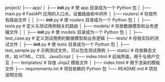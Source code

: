 project/
├── app/
│   ├── __init__.py        # 使 app 目录成为一个 Python 包
│   ├── main.py            # FastAPI 应用的入口点，设置路由和中间件
│   ├── routers/           # 存放所有路由文件
│   │   ├── __init__.py    # 使 routers 目录成为一个 Python 包
│   │   ├── tests.py       # 定义与测试用例相关的路由
│   ├── models/            # 存放数据模型和业务逻辑文件
│   │   ├── __init__.py    # 使 models 目录成为一个 Python 包
│   │   ├── test_case.py   # 定义测试用例的数据模型和业务逻辑
├── tests/                 # 存放实际的测试文件
│   ├── __init__.py        # 使 tests 目录成为一个 Python 包
│   ├── test_sample.py     # 示例测试文件，可以包含测试用例
├── static/                # 存放静态文件，如 HTML、CSS、JavaScript
│   ├── index.html         # 前端界面，用于与用户交互
├── templates/             # 存放 Jinja2 模板文件
│   ├── index.html         # 用于渲染的模板文件
├── requirements.txt       # 项目依赖的 Python 包
└── README.md              # 项目说明文档
